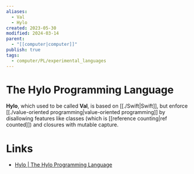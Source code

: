 ```yaml
---
aliases:
  - Val
  - Hylo
created: 2023-05-30
modified: 2024-03-14
parent:
  - "[[computer|computer]]"
publish: true
tags:
  - computer/PL/experimental_languages
---
```


# The Hylo Programming Language

**Hylo**, which used to be called **Val**,  is based on [[./Swift|Swift]], but enforce [[./value-oriented programming|value-oriented programming]] by disallowing features like classes (which is [[reference counting|ref counted]]) and closures with mutable capture.

# Links
- [Hylo | The Hylo Programming Language](https://www.hylo-lang.org/)
